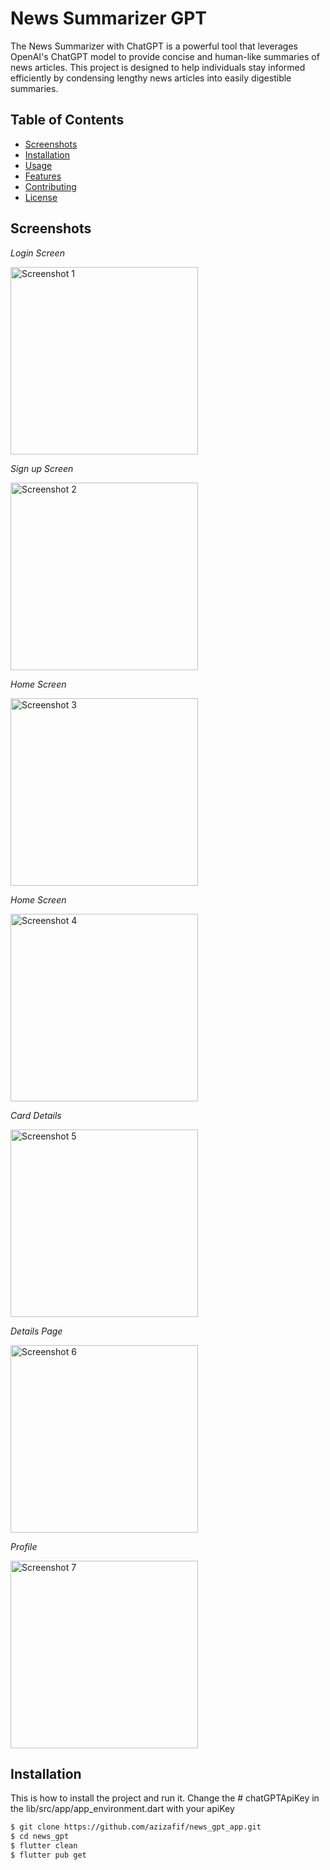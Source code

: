 # News Summarizer GPT

The News Summarizer with ChatGPT is a powerful tool that leverages OpenAI's ChatGPT model to provide concise and human-like summaries of news articles. This project is designed to help individuals stay informed efficiently by condensing lengthy news articles into easily digestible summaries.


## Table of Contents

- [Screenshots](#screenshots)
- [Installation](#installation)
- [Usage](#usage)
- [Features](#features)
- [Contributing](#contributing)
- [License](#license)

## Screenshots

*Login Screen*


<img src="screenshots/screen-1.png" width="300" alt="Screenshot 1">




*Sign up Screen*

<img src="screenshots/screen-2.png" width="300" alt="Screenshot 2">


*Home Screen*

<img src="screenshots/screen-3.png" width="300" alt="Screenshot 3">




*Home Screen*

<img src="screenshots/screen-4.png" width="300" alt="Screenshot 4">




*Card Details*

<img src="screenshots/screen-5.png" width="300" alt="Screenshot 5">



*Details Page*

<img src="screenshots/screen-6.png" width="300" alt="Screenshot 6">




*Profile*

<img src="screenshots/screen-7.png" width="300" alt="Screenshot 7">



## Installation

This is how to install the project and run it.
Change the # chatGPTApiKey in the lib/src/app/app_environment.dart with your apiKey

```bash
$ git clone https://github.com/azizafif/news_gpt_app.git
$ cd news_gpt
$ flutter clean
$ flutter pub get

